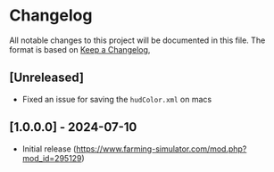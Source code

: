 # Changelog

All notable changes to this project will be documented in this file.
The format is based on [Keep a Changelog](https://keepachangelog.com/en/1.0.0/),

## [Unreleased]
- Fixed an issue for saving the `hudColor.xml` on macs


## [1.0.0.0] - 2024-07-10
- Initial release (https://www.farming-simulator.com/mod.php?mod_id=295129)

